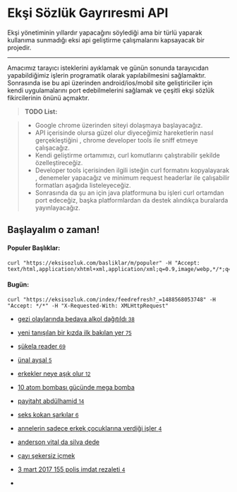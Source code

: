 Ekşi Sözlük Gayrıresmi API
===================


Ekşi yönetiminin yıllardır yapacağını söylediği ama bir türlü yaparak kullanıma sunmadığı eksi api geliştirme çalışmalarını kapsayacak bir projedir.

----------

Amacımız tarayıcı isteklerini ayıklamak ve günün sonunda tarayıcıdan yapabildiğimiz işlerin programatik olarak yapılabilmesini sağlamaktır. Sonrasında ise bu api üzerinden android/ios/mobil site geliştiriciler için kendi uygulamalarını port edebilmelerini sağlamak ve çeşitli ekşi sözlük fikircilerinin önünü açmaktır.

> **TODO List:**

> - Google chrome üzerinden siteyi dolaşmaya başlayacağız.
> - API içerisinde olursa güzel olur diyeceğimiz hareketlerin nasıl gerçekleştiğini , chrome developer tools ile sniff etmeye çalışacağız.
> - Kendi geliştirme ortamımızı, curl komutlarını çalıştırabilir şekilde özelleştireceğiz.
> - Developer tools içerisinden ilgili isteğin curl formatını kopyalayarak , denemeler yapacağız ve minimum request headerlar ile çalışabilir formatları aşağıda listeleyeceğiz.
> - Sonrasında da şu an için java platformuna bu işleri curl ortamdan port edeceğiz, başka platformlardan da destek alındıkça buralarda yayınlayacağız.

Başlayalım o zaman!
-------------



#### Populer Başlıklar:

```
curl "https://eksisozluk.com/basliklar/m/populer" -H "Accept: text/html,application/xhtml+xml,application/xml;q=0.9,image/webp,*/*;q=0.8"
```

#### Bugün:

```
curl "https://eksisozluk.com/index/feedrefresh?_=1488568053748" -H "Accept: */*" -H "X-Requested-With: XMLHttpRequest" 
```

<ul class="topic-list partial" data-timestamp="636241782990567897">
  <li>

  <a href="/gezi-olaylarinda-bedava-alkol-dagitildi--5313546">gezi olaylarında bedava alkol dağıtıldı <small>38</small></a>
</li><li>

  <a href="/yeni-tanisilan-bir-kizda-ilk-bakilan-yer--1740675?day=2017-03-03">yeni tanışılan bir kızda ilk bakılan yer <small>75</small></a>
</li><li>

  <a href="/sukela-reader--4717884?day=2017-03-03">şükela reader <small>69</small></a>
</li><li>

  <a href="/unal-aysal--836811?day=2017-03-03">ünal aysal <small>5</small></a>
</li><li>

  <a href="/erkekler-neye-asik-olur--4187557?day=2017-03-03">erkekler neye aşık olur <small>12</small></a>
</li><li>

  <a href="/10-atom-bombasi-gucunde-mega-bomba--5313595">10 atom bombası gücünde mega bomba</a>
</li><li>

  <a href="/payitaht-abdulhamid--5235062?day=2017-03-03">payitaht abdülhamid <small>14</small></a>
</li><li>

  <a href="/seks-kokan-sarkilar--3957536?day=2017-03-03">seks kokan şarkılar <small>6</small></a>
</li><li>

  <a href="/annelerin-sadece-erkek-cocuklarina-verdigi-isler--5313577">annelerin sadece erkek çocuklarına verdiği işler <small>4</small></a>
</li><li>

  <a href="/anderson-vital-da-silva-dede--2588277?day=2017-03-03">anderson vital da silva dede</a>
</li><li>

  <a href="/cayi-sekersiz-icmek--932734?day=2017-03-03">çayı şekersiz içmek</a>
</li><li>

  <a href="/3-mart-2017-155-polis-imdat-rezaleti--5313590">3 mart 2017 155 polis imdat rezaleti <small>4</small></a>
</li><li>


